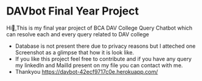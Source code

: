 # DAVbot Final Year Project
Hi👋,This is my final year project of BCA DAV College Query Chatbot which can resolve each and every query related to DAV college
- Database is not present there due to privacy reasons but I atteched one Screenshot as a glimpse that how it is look like.
-  If you like this project feel free to contribute and if you have any query my linkedIn and MailId present on my file you can contact with me.
-  Thankyou https://davbot-42ecf9717c0e.herokuapp.com/
